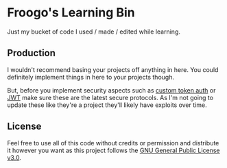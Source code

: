 # Froogo's Learning Bin
Just my bucket of code I used / made / edited while learning.

## Production

I wouldn't recommend basing your projects off anything in here.
You could definitely implement things in here to your projects though.

But, before you implement security aspects such as [custom token auth](Go/Token-Auth) or [JWT](Go/JWT) make sure these are the latest secure protocols. As I'm not going to update these like they're a project they'll likely have exploits over time.

## License

Feel free to use all of this code without credits or permission and distribute it however you want as this project follows the [GNU General Public License v3.0](LICENSE).
